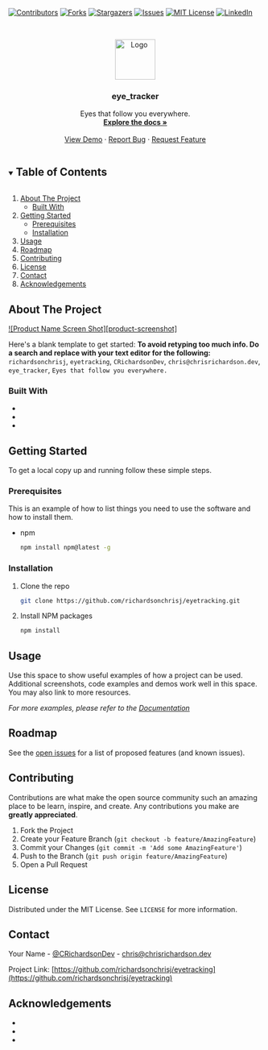 [![Contributors][contributors-shield]][contributors-url]
[![Forks][forks-shield]][forks-url]
[![Stargazers][stars-shield]][stars-url]
[![Issues][issues-shield]][issues-url]
[![MIT License][license-shield]][license-url]
[![LinkedIn][linkedin-shield]][linkedin-url]



<!-- PROJECT LOGO -->
<br />
<p align="center">
  <a href="https://github.com/richardsonchrisj/eyetracking">
    <img src="images/logo.png" alt="Logo" width="80" height="80">
  </a>

  <h3 align="center">eye_tracker</h3>

  <p align="center">
    Eyes that follow you everywhere.
    <br />
    <a href="https://github.com/richardsonchrisj/eyetracking"><strong>Explore the docs »</strong></a>
    <br />
    <br />
    <a href="https://github.com/richardsonchrisj/eyetracking">View Demo</a>
    ·
    <a href="https://github.com/richardsonchrisj/eyetracking/issues">Report Bug</a>
    ·
    <a href="https://github.com/richardsonchrisj/eyetracking/issues">Request Feature</a>
  </p>
</p>



<!-- TABLE OF CONTENTS -->
<details open="open">
  <summary><h2 style="display: inline-block">Table of Contents</h2></summary>
  <ol>
    <li>
      <a href="#about-the-project">About The Project</a>
      <ul>
        <li><a href="#built-with">Built With</a></li>
      </ul>
    </li>
    <li>
      <a href="#getting-started">Getting Started</a>
      <ul>
        <li><a href="#prerequisites">Prerequisites</a></li>
        <li><a href="#installation">Installation</a></li>
      </ul>
    </li>
    <li><a href="#usage">Usage</a></li>
    <li><a href="#roadmap">Roadmap</a></li>
    <li><a href="#contributing">Contributing</a></li>
    <li><a href="#license">License</a></li>
    <li><a href="#contact">Contact</a></li>
    <li><a href="#acknowledgements">Acknowledgements</a></li>
  </ol>
</details>



<!-- ABOUT THE PROJECT -->
## About The Project

[![Product Name Screen Shot][product-screenshot]](https://example.com)

Here's a blank template to get started:
**To avoid retyping too much info. Do a search and replace with your text editor for the following:**
`richardsonchrisj`, `eyetracking`, `CRichardsonDev`, `chris@chrisrichardson.dev`, `eye_tracker`, `Eyes that follow you everywhere.`


### Built With

* []()
* []()
* []()



<!-- GETTING STARTED -->
## Getting Started

To get a local copy up and running follow these simple steps.

### Prerequisites

This is an example of how to list things you need to use the software and how to install them.
* npm
  ```sh
  npm install npm@latest -g
  ```

### Installation

1. Clone the repo
   ```sh
   git clone https://github.com/richardsonchrisj/eyetracking.git
   ```
2. Install NPM packages
   ```sh
   npm install
   ```



<!-- USAGE EXAMPLES -->
## Usage

Use this space to show useful examples of how a project can be used. Additional screenshots, code examples and demos work well in this space. You may also link to more resources.

_For more examples, please refer to the [Documentation](https://example.com)_



<!-- ROADMAP -->
## Roadmap

See the [open issues](https://github.com/richardsonchrisj/eyetracking/issues) for a list of proposed features (and known issues).



<!-- CONTRIBUTING -->
## Contributing

Contributions are what make the open source community such an amazing place to be learn, inspire, and create. Any contributions you make are **greatly appreciated**.

1. Fork the Project
2. Create your Feature Branch (`git checkout -b feature/AmazingFeature`)
3. Commit your Changes (`git commit -m 'Add some AmazingFeature'`)
4. Push to the Branch (`git push origin feature/AmazingFeature`)
5. Open a Pull Request



<!-- LICENSE -->
## License

Distributed under the MIT License. See `LICENSE` for more information.



<!-- CONTACT -->
## Contact

Your Name - [@CRichardsonDev](https://twitter.com/CRichardsonDev) - chris@chrisrichardson.dev

Project Link: [https://github.com/richardsonchrisj/eyetracking](https://github.com/richardsonchrisj/eyetracking)



<!-- ACKNOWLEDGEMENTS -->
## Acknowledgements

* []()
* []()
* []()





<!-- MARKDOWN LINKS & IMAGES -->
<!-- https://www.markdownguide.org/basic-syntax/#reference-style-links -->
[contributors-shield]: https://img.shields.io/github/contributors/richardsonchrisj/repo.svg?style=for-the-badge
[contributors-url]: https://github.com/richardsonchrisj/repo/graphs/contributors
[forks-shield]: https://img.shields.io/github/forks/richardsonchrisj/repo.svg?style=for-the-badge
[forks-url]: https://github.com/richardsonchrisj/repo/network/members
[stars-shield]: https://img.shields.io/github/stars/richardsonchrisj/repo.svg?style=for-the-badge
[stars-url]: https://github.com/richardsonchrisj/repo/stargazers
[issues-shield]: https://img.shields.io/github/issues/richardsonchrisj/repo.svg?style=for-the-badge
[issues-url]: https://github.com/richardsonchrisj/repo/issues
[license-shield]: https://img.shields.io/github/license/richardsonchrisj/repo.svg?style=for-the-badge
[license-url]: https://github.com/richardsonchrisj/repo/blob/master/LICENSE.txt
[linkedin-shield]: https://img.shields.io/badge/-LinkedIn-black.svg?style=for-the-badge&logo=linkedin&colorB=555
[linkedin-url]: https://linkedin.com/in/richardsonchrisj
